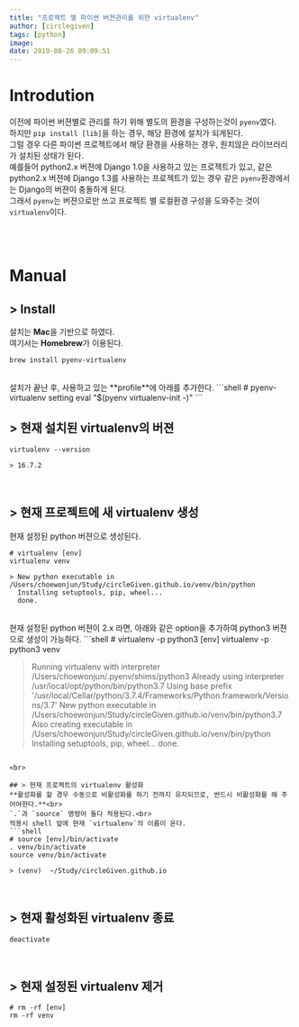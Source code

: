 ```yaml
---
title: "프로젝트 별 파이썬 버젼관리를 위한 virtualenv"
author: [circlegiven]
tags: [python]
image:
date: 2019-08-26 09:09:51
---
```


# Introdution
이전에 파이썬 버젼별로 관리를 하기 위해 별도의 환경을 구성하는것이 `pyenv`였다.<br>
하지만 `pip install [lib]`을 하는 경우, 해당 환경에 설치가 되게된다.<br>
그럴 경우 다른 파이썬 프로젝트에서 해당 환경을 사용하는 경우, 원치않은 라이브러리가 설치된 상태가 된다.<br>
예를들어 python2.x 버젼에 Django 1.0을 사용하고 있는 프로젝트가 있고, 같은 python2.x 버젼에 Django 1.3를 사용하는 프로젝트가 있는 경우 같은 `pyenv`환경에서는 Django의 버젼이 충돌하게 된다.<br>
그래서 `pyenv`는 버젼으로만 쓰고 프로젝트 별 로컬환경 구성을 도와주는 것이 `virtualenv`이다.<br>

<br><br>

# Manual

## > Install
설치는 **Mac**을 기반으로 하였다.<br>
여기서는 **Homebrew**가 이용된다.
```shell
brew install pyenv-virtualenv
```
<br>
설치가 끝난 후, 사용하고 있는 **profile**에 아래를 추가한다.
```shell
# pyenv-virtualenv setting
eval "$(pyenv virtualenv-init -)"
```

<br>

## > 현재 설치된 virtualenv의 버젼
```shell
virtualenv --version

> 16.7.2
```

<br>

## > 현재 프로젝트에 새 virtualenv 생성
현재 설정된 python 버젼으로 생성된다.
```shell
# virtualenv [env]
virtualenv venv

> New python executable in /Users/choewonjun/Study/circleGiven.github.io/venv/bin/python
  Installing setuptools, pip, wheel...
  done.
```
<br>
현재 설정된 python 버젼이 2.x 라면, 아래와 같은 option을 추가하여 python3 버젼으로 생성이 가능하다.
```shell
# virtualenv -p python3 [env]
virtualenv -p python3 venv

> Running virtualenv with interpreter /Users/choewonjun/.pyenv/shims/python3
  Already using interpreter /usr/local/opt/python/bin/python3.7
  Using base prefix '/usr/local/Cellar/python/3.7.4/Frameworks/Python.framework/Versions/3.7'
  New python executable in /Users/choewonjun/Study/circleGiven.github.io/venv/bin/python3.7
  Also creating executable in /Users/choewonjun/Study/circleGiven.github.io/venv/bin/python
  Installing setuptools, pip, wheel...
  done.
```

<br>

## > 현재 프로젝트의 virtualenv 활성화
**활성화를 할 경우 수동으로 비활성화를 하기 전까지 유지되므로, 반드시 비활성화를 해 주어야한다.**<br>
`.`과 `source` 명령어 둘다 적용된다.<br>
적용시 shell 앞에 현재 `virtualenv`의 이름이 온다.
```shell
# source [env]/bin/activate
. venv/bin/activate
source venv/bin/activate

> (venv)  ~/Study/circleGiven.github.io
```

<br>

## > 현재 활성화된 virtualenv 종료
```shell
deactivate
```

<br>

## > 현재 설정된 virtualenv 제거
```shell
# rm -rf [env]
rm -rf venv
```
